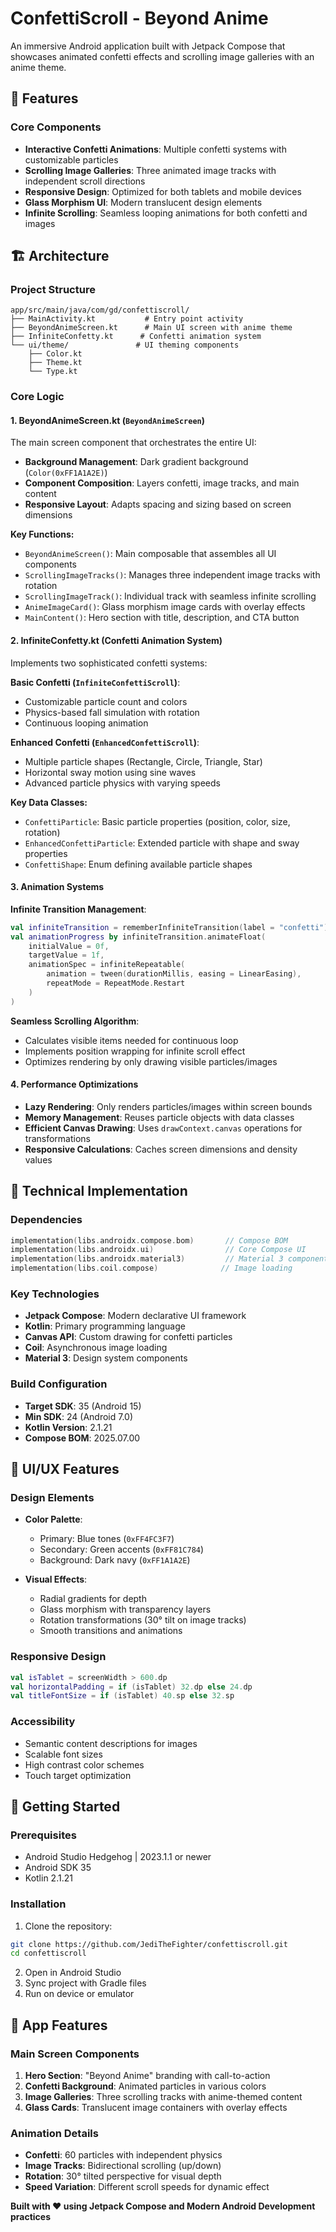 # ConfettiScroll - Beyond Anime

An immersive Android application built with Jetpack Compose that showcases animated confetti effects and scrolling image galleries with an anime theme.

## 🌟 Features

### Core Components

- **Interactive Confetti Animations**: Multiple confetti systems with customizable particles
- **Scrolling Image Galleries**: Three animated image tracks with independent scroll directions
- **Responsive Design**: Optimized for both tablets and mobile devices
- **Glass Morphism UI**: Modern translucent design elements
- **Infinite Scrolling**: Seamless looping animations for both confetti and images

## 🏗️ Architecture

### Project Structure

```
app/src/main/java/com/gd/confettiscroll/
├── MainActivity.kt           # Entry point activity
├── BeyondAnimeScreen.kt      # Main UI screen with anime theme
├── InfiniteConfetty.kt      # Confetti animation system
└── ui/theme/               # UI theming components
    ├── Color.kt
    ├── Theme.kt
    └── Type.kt
```

### Core Logic

#### 1. BeyondAnimeScreen.kt (`BeyondAnimeScreen`)

The main screen component that orchestrates the entire UI:

- **Background Management**: Dark gradient background (`Color(0xFF1A1A2E)`)
- **Component Composition**: Layers confetti, image tracks, and main content
- **Responsive Layout**: Adapts spacing and sizing based on screen dimensions

**Key Functions:**
- `BeyondAnimeScreen()`: Main composable that assembles all UI components
- `ScrollingImageTracks()`: Manages three independent image tracks with rotation
- `ScrollingImageTrack()`: Individual track with seamless infinite scrolling
- `AnimeImageCard()`: Glass morphism image cards with overlay effects
- `MainContent()`: Hero section with title, description, and CTA button

#### 2. InfiniteConfetty.kt (Confetti Animation System)

Implements two sophisticated confetti systems:

**Basic Confetti (`InfiniteConfettiScroll`)**:
- Customizable particle count and colors
- Physics-based fall simulation with rotation
- Continuous looping animation

**Enhanced Confetti (`EnhancedConfettiScroll`)**:
- Multiple particle shapes (Rectangle, Circle, Triangle, Star)
- Horizontal sway motion using sine waves
- Advanced particle physics with varying speeds

**Key Data Classes:**
- `ConfettiParticle`: Basic particle properties (position, color, size, rotation)
- `EnhancedConfettiParticle`: Extended particle with shape and sway properties
- `ConfettiShape`: Enum defining available particle shapes

#### 3. Animation Systems

**Infinite Transition Management**:
```kotlin
val infiniteTransition = rememberInfiniteTransition(label = "confetti")
val animationProgress by infiniteTransition.animateFloat(
    initialValue = 0f,
    targetValue = 1f,
    animationSpec = infiniteRepeatable(
        animation = tween(durationMillis, easing = LinearEasing),
        repeatMode = RepeatMode.Restart
    )
)
```

**Seamless Scrolling Algorithm**:
- Calculates visible items needed for continuous loop
- Implements position wrapping for infinite scroll effect
- Optimizes rendering by only drawing visible particles/images

#### 4. Performance Optimizations

- **Lazy Rendering**: Only renders particles/images within screen bounds
- **Memory Management**: Reuses particle objects with data classes
- **Efficient Canvas Drawing**: Uses `drawContext.canvas` operations for transformations
- **Responsive Calculations**: Caches screen dimensions and density values

## 🔧 Technical Implementation

### Dependencies

```kotlin
implementation(libs.androidx.compose.bom)       // Compose BOM
implementation(libs.androidx.ui)                // Core Compose UI
implementation(libs.androidx.material3)         // Material 3 components
implementation(libs.coil.compose)              // Image loading
```

### Key Technologies

- **Jetpack Compose**: Modern declarative UI framework
- **Kotlin**: Primary programming language
- **Canvas API**: Custom drawing for confetti particles
- **Coil**: Asynchronous image loading
- **Material 3**: Design system components

### Build Configuration

- **Target SDK**: 35 (Android 15)
- **Min SDK**: 24 (Android 7.0)
- **Kotlin Version**: 2.1.21
- **Compose BOM**: 2025.07.00

## 🎨 UI/UX Features

### Design Elements

- **Color Palette**: 
  - Primary: Blue tones (`0xFF4FC3F7`)
  - Secondary: Green accents (`0xFF81C784`)
  - Background: Dark navy (`0xFF1A1A2E`)

- **Visual Effects**:
  - Radial gradients for depth
  - Glass morphism with transparency layers
  - Rotation transformations (30° tilt on image tracks)
  - Smooth transitions and animations

### Responsive Design

```kotlin
val isTablet = screenWidth > 600.dp
val horizontalPadding = if (isTablet) 32.dp else 24.dp
val titleFontSize = if (isTablet) 40.sp else 32.sp
```

### Accessibility

- Semantic content descriptions for images
- Scalable font sizes
- High contrast color schemes
- Touch target optimization

## 🚀 Getting Started

### Prerequisites

- Android Studio Hedgehog | 2023.1.1 or newer
- Android SDK 35
- Kotlin 2.1.21

### Installation

1. Clone the repository:
```bash
git clone https://github.com/JediTheFighter/confettiscroll.git
cd confettiscroll
```

2. Open in Android Studio
3. Sync project with Gradle files
4. Run on device or emulator

## 📱 App Features

### Main Screen Components

1. **Hero Section**: "Beyond Anime" branding with call-to-action
2. **Confetti Background**: Animated particles in various colors
3. **Image Galleries**: Three scrolling tracks with anime-themed content
4. **Glass Cards**: Translucent image containers with overlay effects

### Animation Details

- **Confetti**: 60 particles with independent physics
- **Image Tracks**: Bidirectional scrolling (up/down)
- **Rotation**: 30° tilted perspective for visual depth
- **Speed Variation**: Different scroll speeds for dynamic effect


**Built with ❤️ using Jetpack Compose and Modern Android Development practices**